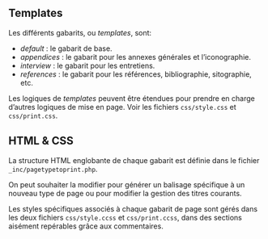 


## Templates

Les différents gabarits, ou *templates*, sont:

* *default* : le gabarit de base.
* *appendices* : le gabarit pour les annexes générales et l’iconographie.
* *interview* : le gabarit pour les entretiens. 
* *references* : le gabarit pour les références, bibliographie, sitographie, etc.

Les logiques de _templates_ peuvent être étendues pour prendre en charge d’autres logiques de mise en page. Voir les fichiers `css/style.css` et `css/print.css`.

## HTML & CSS

La structure HTML englobante de chaque gabarit est définie dans le fichier `_inc/pagetypetoprint.php`.

On peut souhaiter la modifier pour générer un balisage spécifique à un nouveau type de page ou pour modifier la gestion des titres courants.

Les styles spécifiques associés à chaque gabarit de page sont gérés dans les deux fichiers `css/style.ccss` et `css/print.ccss`, dans des sections aisément repérables grâce aux commentaires.
